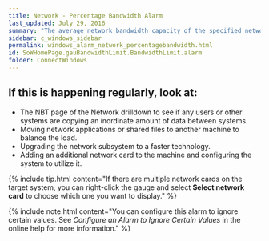 ```yaml
---
title: Network - Percentage Bandwidth Alarm
last_updated: July 29, 2016
summary: "The average network bandwidth capacity of the specified network card is nearing the limit where it is saturating the network link. This value is taken over a specific number of background collections."
sidebar: c_windows_sidebar
permalink: windows_alarm_network_percentagebandwidth.html
id: SoWHomePage.gauBandwidthLimit.BandwidthLimit.alarm
folder: ConnectWindows
---
```



## If this is happening regularly, look at:

* The NBT page of the Network drilldown to see if any users or other systems are copying an inordinate amount of data between systems.
* Moving network applications or shared files to another machine to balance the load.
* Upgrading the network subsystem to a faster technology.
* Adding an additional network card to the machine and configuring the system to utilize it.

{% include tip.html content="If there are multiple network cards on the target system, you can right-click the gauge and select **Select network card** to choose which one you want to display." %}

{% include note.html content="You can configure this alarm to ignore certain values. See *Configure an Alarm to Ignore Certain Values* in the online help for more information." %}
